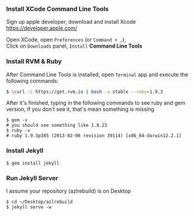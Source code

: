 ### Install XCode Command Line Tools

Sign up apple developer, download and install Xcode   
<https://developer.apple.com/>

Open XCode, open `Preferences` (or `Command + ,`),   
Click on `Downloads` panel, `Install` **Command Line Tools**

### Install RVM & Ruby

After Command Line Tools is installed, open `Terminal` app and execute the following commands:

```bash
$ \curl -L https://get.rvm.io | bash -s stable --ruby=1.9.3
``` 

After it's finished, typing in the following commands to see ruby and gem version, if you don't see it, that's mean something is missing

```shell
$ gem -v
# you should see something like 1.8.23
$ ruby -v
# ruby 1.9.3p385 (2013-02-06 revision 39114) [x86_64-darwin12.2.1]
```

### Install Jekyll

```shell
$ gem install jekyll
```

### Run Jekyll Server

I assume your repository (azlrebuild) is on Desktop  

```shell
$ cd ~/Desktop/azlrebuild
$ jekyll serve -w
```


